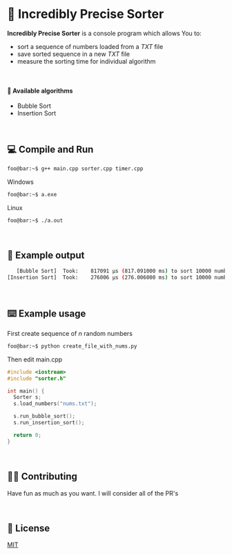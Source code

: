 # 💯 Incredibly Precise Sorter

**Incredibly Precise Sorter** is a console program which allows You to:

- sort a sequence of numbers loaded from a _TXT_ file
- save sorted sequence in a new _TXT_ file
- measure the sorting time for individual algorithm

<br />

#### 📐 Available algorithms

- Bubble Sort
- Insertion Sort

<br />

## 💻 Compile and Run

```sh
foo@bar:~$ g++ main.cpp sorter.cpp timer.cpp
```

Windows

```sh
foo@bar:~$ a.exe
```

Linux

```sh
foo@bar:~$ ./a.out
```

<br />

## 🚪 Example output

```sh
   [Bubble Sort]  Took:    817091 µs (817.091000 ms) to sort 10000 numbers
[Insertion Sort]  Took:    276006 µs (276.006000 ms) to sort 10000 numbers
```

<br />

## ⌨️ Example usage

First create sequence of _n_ random numbers

```sh
foo@bar:~$ python create_file_with_nums.py
```

Then edit main.cpp

```cpp
#include <iostream>
#include "sorter.h"

int main() {
  Sorter s;
  s.load_numbers("nums.txt");

  s.run_bubble_sort();
  s.run_insertion_sort();

  return 0;
}
```

<br />

## 💁🏻 Contributing

Have fun as much as you want. I will consider all of the PR's

<br />

## 📜 License

[MIT](https://choosealicense.com/licenses/mit/)
